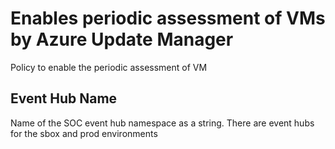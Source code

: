 # Enables periodic assessment of VMs by Azure Update Manager

Policy to enable the periodic assessment of VM 

## Event Hub Name
Name of the SOC event hub namespace as a string. There are event hubs for the sbox and prod environments


